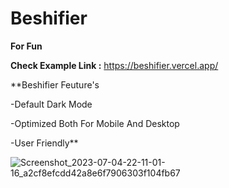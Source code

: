 # Beshifier 

**For Fun**

**Check Example Link :** https://beshifier.vercel.app/

**Beshifier Feuture's

-Default Dark Mode

-Optimized Both For Mobile And Desktop

-User Friendly**

![Screenshot_2023-07-04-22-11-01-16_a2cf8efcdd42a8e6f7906303f104fb67](https://github.com/CoderSensui/Beshifier/assets/137837037/836760bf-3521-48e6-83d5-b8b2f3cc7740)

